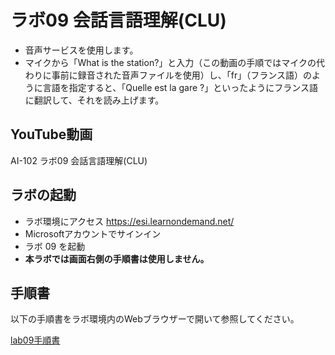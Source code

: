 # ラボ09 会話言語理解(CLU)

- 音声サービスを使用します。
- マイクから「What is the station?」と入力（この動画の手順ではマイクの代わりに事前に録音された音声ファイルを使用）し、「fr」（フランス語）のように言語を指定すると、「Quelle est la gare ?」といったようにフランス語に翻訳して、それを読み上げます。

## YouTube動画

AI-102 ラボ09 会話言語理解(CLU)

## ラボの起動

- ラボ環境にアクセス https://esi.learnondemand.net/
- Microsoftアカウントでサインイン
- ラボ 09 を起動
- **本ラボでは画面右側の手順書は使用しません。**

## 手順書

以下の手順書をラボ環境内のWebブラウザーで開いて参照してください。

[lab09手順書](lab09cs-steps.md)
